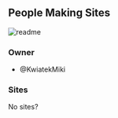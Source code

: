 ## People Making Sites
![readme](https://user-images.githubusercontent.com/79092746/196504351-26c67210-25eb-4b9e-8f77-bf8d5b074384.png)
### Owner
- @KwiatekMiki
### Sites
No sites?

<!-- hi! -->
